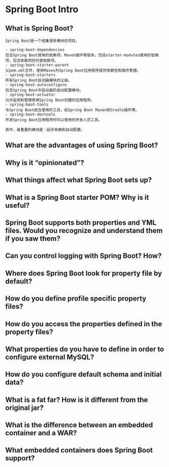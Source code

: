 # Spring Boot Intro

## What is Spring Boot?

```
Spring Boot是一个收集很多模块的项目。

- spring-boot-dependencies
包含Spring Boot使用的依赖项，Maven插件等版本，包括starter-modules使用的依赖项。包含依赖项的托管依赖项。
- spring-boot-starter-parent
父pom.xml文件，使用Maven为Spring Boot应用程序提供依赖性和插件管理。
- spring-boot-starters
所有Spring Boot启动器模块的父级。
- spring-boot-autoconfigure
包含Spring Boot中启动器的自动配置模块。
- spring-boot-actuator
允许监视和管理使用Spring Boot创建的应用程序。
- spring-boot-tools
与Spring Boot结合使用的工具，如Spring Boot Maven和Gradle插件等。
- spring-boot-devtools
开发Spring Boot应用程序时可以使用的开发人员工具。

其中，最重要的模块是：起步依赖和自动配置。
```



## What are the advantages of using Spring Boot?
## Why is it “opinionated”?
## What things affect what Spring Boot sets up?
## What is a Spring Boot starter POM? Why is it useful?
## Spring Boot supports both properties and YML files. Would you recognize and understand them if you saw them?
## Can you control logging with Spring Boot? How?
## Where does Spring Boot look for property file by default?
## How do you define profile specific property files?
## How do you access the properties defined in the property files?
## What properties do you have to define in order to configure external MySQL?
## How do you configure default schema and initial data?
## What is a fat far? How is it different from the original jar?
## What is the difference between an embedded container and a WAR?
## What embedded containers does Spring Boot support?